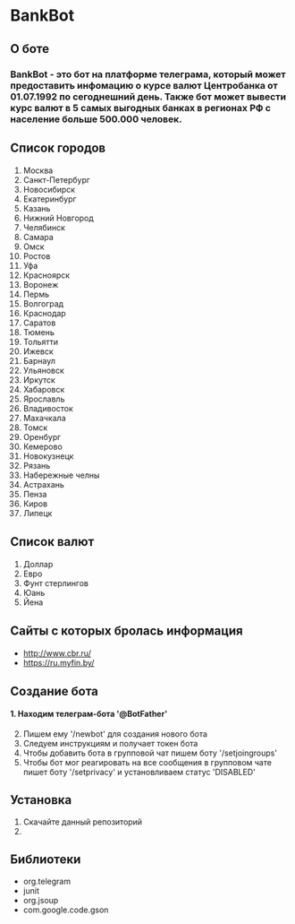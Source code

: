 # BankBot
## О боте
### BankBot - это бот на платформе телеграма, который может предоставить инфомацию о курсе валют Центробанка от 01.07.1992 по сегоднешний день. Также бот может вывести курс валют в 5 самых выгодных банках в регионах РФ с население больше 500.000 человек.
## Список городов
####
1. Москва
2. Санкт-Петербург
3. Новосибирск
4. Екатеринбург
5. Казань
6. Нижний Новгород
7. Челябинск
8. Самара
9. Омск
10. Ростов
11. Уфа
12. Красноярск
13. Воронеж
14. Пермь
15. Волгоград
16. Краснодар
17. Саратов
18. Тюмень
19. Тольятти
20. Ижевск
21. Барнаул
22. Ульяновск
23. Иркутск
24. Хабаровск
25. Ярославль
26. Владивосток
27. Махачкала
28. Томск
29. Оренбург
29. Кемерово
30. Новокузнецк
31. Рязань
32. Набережные челны
33. Астрахань
34. Пенза
35. Киров
36. Липецк
## Список валют
####
1. Доллар
2. Евро
3. Фунт стерлингов
4. Юань
5. Йена
## Сайты с которых бролась информация
####
* http://www.cbr.ru/
* https://ru.myfin.by/
## Создание бота
#### 1. Находим телеграм-бота '@BotFather'
2. Пишем ему '/newbot' для создания нового бота
3. Следуем инструкциям и получает токен бота
4. Чтобы добавить бота в групповой чат пишем боту '/setjoingroups'
5. Чтобы бот мог реагировать на все сообщения в групповом чате пишет боту '/setprivacy' и установливаем статус 'DISABLED'
## Установка
1. Скачайте данный репозиторий
2. 
## Библиотеки
* org.telegram
* junit
* org.jsoup
* com.google.code.gson

